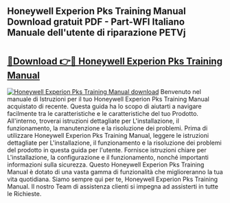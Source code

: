 ## Honeywell Experion Pks Training Manual Download gratuit PDF - Part-WFI Italiano Manuale dell'utente di riparazione PETVj

# <h2><a href="http://df9g55.blite.top/?on=Honeywell+Experion+Pks+Training+Manual">🔗Download 👉🔴 Honeywell Experion Pks Training Manual</a></h2>

[![Honeywell Experion Pks Training Manual download](https://i.imgur.com/lujVjoI.png)](http://df9g55.blite.top/?on=Honeywell+Experion+Pks+Training+Manual)
Benvenuto nel manuale di Istruzioni per il tuo Honeywell Experion Pks Training Manual acquistato di recente. Questa guida ha lo scopo di aiutarti a navigare facilmente tra le caratteristiche e le caratteristiche del tuo Prodotto. All'interno, troverai istruzioni dettagliate per L'installazione, il funzionamento, la manutenzione e la risoluzione dei problemi. Prima di utilizzare Honeywell Experion Pks Training Manual, leggere le istruzioni dettagliate per L'installazione, il funzionamento e la risoluzione dei problemi del prodotto in questa guida per l'utente. Fornisce istruzioni chiare per L'installazione, la configurazione e il funzionamento, nonché importanti informazioni sulla sicurezza. Questo Honeywell Experion Pks Training Manual è dotato di una vasta gamma di funzionalità che miglioreranno la tua vita quotidiana. Siamo sempre qui per te, Honeywell Experion Pks Training Manual. Il nostro Team di assistenza clienti si impegna ad assisterti in tutte le Richieste.
